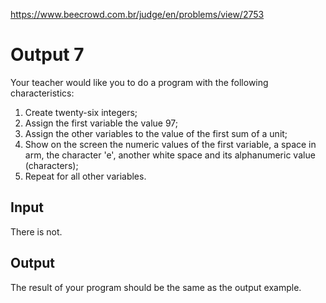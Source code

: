 https://www.beecrowd.com.br/judge/en/problems/view/2753

# Output 7

Your teacher would like you to do a program with the following characteristics:

1. Create twenty-six integers;
1. Assign the first variable the value 97;
1. Assign the other variables to the value of the first sum of a unit;
1. Show on the screen the numeric values of the first variable, a space in
    arm, the character 'e', another white space and its alphanumeric value
    (characters);
1. Repeat for all other variables.

## Input

There is not.

## Output

The result of your program should be the same as the output example.

